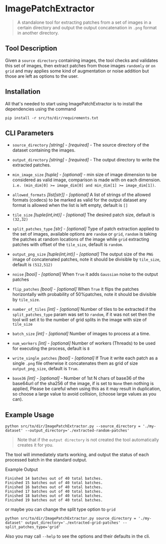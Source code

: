 # ImagePatchExtractor
> A standalone tool for extracting patches from a set of images in a certain directory and output the output concatenation in `.png` format in another directory. 

## Tool Description

Given a `source directory` containing images, the tool checks and validates this set of images, then extract patches from those images `randomly` or `on grid` and may applies some kind of augmentation or noise addition but those are left as options to the user.  

## Installation
All that's needed to start using ImagePatchExtractor is to install the dependencies using the command
```
pip install -r src/to/dir/requirements.txt
```

## CLI Parameters


* `source_directory` _[string]_ - _[required]_ - The source directory of the dataset containing the images. 
* `output_directory` _[string]_ - _[required]_ - The output directory to write the extracted patches. 

* `min_image_size` _[tuple]_ - _[optional]_ - min size of image dimension to be considered as valid image, comparison is made with on each dimension. `i.e. (min_dim[0] >= image_dim[0] and min_dim[1] >= image_dim[1])`.

* `allowed_formats` _[list[str]]_ - _[optional]_ A list of strings of the allowed formats (codecs) to be marked as valid for the output dataset any format is allowed when the list is left empty, default is `[]`

* `tile_size` _[tuple(int,int)]_ - _[optional]_ The desired patch size, default is `(32,32)`


* `split_patches_type` _[str]_ - _[optional]_ Type of patch extraction applied to the set of images, available options are `random` or `grid`, `random` is taking the patches at random locations of the image while `grid` extracting patches with offset of the `tile_size`, default is `random`. 

* `output_png_size` _[tuple(int,int)]_ - _[optional]_ The output size of the `PNG` image of concatenated patches, note it should be divisible by `tile_size`, default is `(512,512)`

* `noise` _[bool]_ - _[optional]_ When `True` it adds `Gaussian` noise to the output patches
* `flip_patches` _[bool]_ - _[optional]_  When `True` it flips the patches horizontally with probability of 50%patches, note it should be divisible by `tile_size`.

* `number_of_tiles` _[int]_ - _[optional]_ Number of tiles to be extracted if the `split_patches_type` param was set to `random`,
                if it was not set then the tool will set it to the number of grid splits in the image with size of `tile_size`
* `batch_size` _[int]_ - _[optional]_ Number of images to process at a time.

* `num_workers` _[int]_ - _[optional]_ Number of workers (Threads) to be used for executing the process, default is `8`

* `write_single_patches` _[bool]_ - _[optional]_ If True it write each patch as a single `.png` file otherwise it concatenates them as grid of size `output_png_size`, default is `True`.

* `base36` _[int]_ - _[optional]_ - Number of 1st N chars of base36 of the base64url of the sha256 of the image, if is set to `None` then nothing is applied, Please be careful when using this as it may result in duplication, so choose a large value to avoid collision, (choose large values as you can).

## Example Usage

```
python src/to/dir/ImagePatchExtractor.py --source_directory = './my-dataset' --output_directory='./extracted-random-patches'
```

> Note that if the `output directory` is not created the tool automatically creates it for you. 

The tool will immediately starts working, and output the status of each processed batch in the standard output. 

Example Output 
```
Finished 14 batches out of 40 total batches.
Finished 15 batches out of 40 total batches.
Finished 16 batches out of 40 total batches.
Finished 17 batches out of 40 total batches.
Finished 18 batches out of 40 total batches.
Finished 19 batches out of 40 total batches.
```

or maybe you can change the split type option to `grid` 
```
python src/to/dir/ImagePatchExtractor.py source_directory = './my-dataset' output_directory='./extracted-grid-patches' --split_patches_type='grid'
```

Also you may call `--help` to see the options and their defaults in the cli. 

